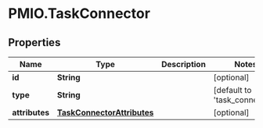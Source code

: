 # PMIO.TaskConnector

## Properties
Name | Type | Description | Notes
------------ | ------------- | ------------- | -------------
**id** | **String** |  | [optional] 
**type** | **String** |  | [default to &#39;task_connector&#39;]
**attributes** | [**TaskConnectorAttributes**](TaskConnectorAttributes.md) |  | [optional] 


